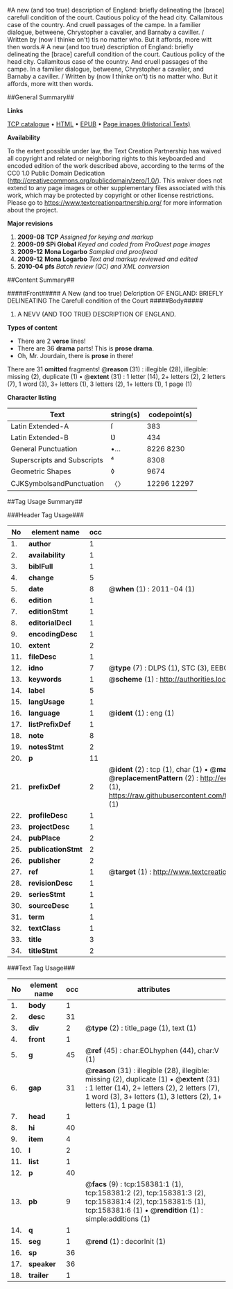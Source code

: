 #A new (and too true) description of England: briefly delineating the [brace] carefull condition of the court. Cautious policy of the head city. Callamitous case of the country. And cruell passages of the campe. In a familier dialogue, betweene, Chrystopher a cavalier, and Barnaby a caviller. / Written by (now I thinke on't) tis no matter who. But it affords, more witt then words.#
A new (and too true) description of England: briefly delineating the [brace] carefull condition of the court. Cautious policy of the head city. Callamitous case of the country. And cruell passages of the campe. In a familier dialogue, betweene, Chrystopher a cavalier, and Barnaby a caviller. / Written by (now I thinke on't) tis no matter who. But it affords, more witt then words.

##General Summary##

**Links**

[TCP catalogue](http://www.ota.ox.ac.uk/tcp/)  • 
[HTML](http://tei.it.ox.ac.uk/tcp/Texts-HTML/free/A89/A89936.html)  • 
[EPUB](http://tei.it.ox.ac.uk/tcp/Texts-EPUB/free/A89/A89936.epub) • 
[Page images (Historical Texts)](https://historicaltexts.jisc.ac.uk/eebo-99860679e)

**Availability**

To the extent possible under law, the Text Creation Partnership has waived all copyright and related or neighboring rights to this keyboarded and encoded edition of the work described above, according to the terms of the CC0 1.0 Public Domain Dedication (http://creativecommons.org/publicdomain/zero/1.0/). This waiver does not extend to any page images or other supplementary files associated with this work, which may be protected by copyright or other license restrictions. Please go to https://www.textcreationpartnership.org/ for more information about the project.

**Major revisions**

1. __2009-08__ __TCP__ *Assigned for keying and markup*
1. __2009-09__ __SPi Global__ *Keyed and coded from ProQuest page images*
1. __2009-12__ __Mona Logarbo__ *Sampled and proofread*
1. __2009-12__ __Mona Logarbo__ *Text and markup reviewed and edited*
1. __2010-04__ __pfs__ *Batch review (QC) and XML conversion*

##Content Summary##

#####Front#####
A New (and too true) Deſcription OF ENGLAND: BRIEFLY DELINEATING The
Carefull condition of the Court
#####Body#####

1. A NEVV (AND TOO TRƲE) DESCRIPTION OF ENGLAND.

**Types of content**

  * There are 2 **verse** lines!
  * There are 36 **drama** parts! This is **prose drama**.
  * Oh, Mr. Jourdain, there is **prose** in there!

There are 31 **omitted** fragments! 
 @__reason__ (31) : illegible (28), illegible: missing (2), duplicate (1)  •  @__extent__ (31) : 1 letter (14), 2+ letters (2), 2 letters (7), 1 word (3), 3+ letters (1), 3 letters (2), 1+ letters (1), 1 page (1)

**Character listing**


|Text|string(s)|codepoint(s)|
|---|---|---|
|Latin Extended-A|ſ|383|
|Latin Extended-B|Ʋ|434|
|General Punctuation|•…|8226 8230|
|Superscripts             and Subscripts|⁴|8308|
|Geometric Shapes|◊|9674|
|CJKSymbolsandPunctuation|〈〉|12296 12297|

##Tag Usage Summary##

###Header Tag Usage###

|No|element name|occ|attributes|
|---|---|---|---|
|1.|__author__|1||
|2.|__availability__|1||
|3.|__biblFull__|1||
|4.|__change__|5||
|5.|__date__|8| @__when__ (1) : 2011-04 (1)|
|6.|__edition__|1||
|7.|__editionStmt__|1||
|8.|__editorialDecl__|1||
|9.|__encodingDesc__|1||
|10.|__extent__|2||
|11.|__fileDesc__|1||
|12.|__idno__|7| @__type__ (7) : DLPS (1), STC (3), EEBO-CITATION (1), PROQUEST (1), VID (1)|
|13.|__keywords__|1| @__scheme__ (1) : http://authorities.loc.gov/ (1)|
|14.|__label__|5||
|15.|__langUsage__|1||
|16.|__language__|1| @__ident__ (1) : eng (1)|
|17.|__listPrefixDef__|1||
|18.|__note__|8||
|19.|__notesStmt__|2||
|20.|__p__|11||
|21.|__prefixDef__|2| @__ident__ (2) : tcp (1), char (1)  •  @__matchPattern__ (2) : ([0-9\-]+):([0-9IVX]+) (1), (.+) (1)  •  @__replacementPattern__ (2) : http://eebo.chadwyck.com/downloadtiff?vid=$1&page=$2 (1), https://raw.githubusercontent.com/textcreationpartnership/Texts/master/tcpchars.xml#$1 (1)|
|22.|__profileDesc__|1||
|23.|__projectDesc__|1||
|24.|__pubPlace__|2||
|25.|__publicationStmt__|2||
|26.|__publisher__|2||
|27.|__ref__|1| @__target__ (1) : http://www.textcreationpartnership.org/docs/. (1)|
|28.|__revisionDesc__|1||
|29.|__seriesStmt__|1||
|30.|__sourceDesc__|1||
|31.|__term__|1||
|32.|__textClass__|1||
|33.|__title__|3||
|34.|__titleStmt__|2||


###Text Tag Usage###

|No|element name|occ|attributes|
|---|---|---|---|
|1.|__body__|1||
|2.|__desc__|31||
|3.|__div__|2| @__type__ (2) : title_page (1), text (1)|
|4.|__front__|1||
|5.|__g__|45| @__ref__ (45) : char:EOLhyphen (44), char:V (1)|
|6.|__gap__|31| @__reason__ (31) : illegible (28), illegible: missing (2), duplicate (1)  •  @__extent__ (31) : 1 letter (14), 2+ letters (2), 2 letters (7), 1 word (3), 3+ letters (1), 3 letters (2), 1+ letters (1), 1 page (1)|
|7.|__head__|1||
|8.|__hi__|40||
|9.|__item__|4||
|10.|__l__|2||
|11.|__list__|1||
|12.|__p__|40||
|13.|__pb__|9| @__facs__ (9) : tcp:158381:1 (1), tcp:158381:2 (2), tcp:158381:3 (2), tcp:158381:4 (2), tcp:158381:5 (1), tcp:158381:6 (1)  •  @__rendition__ (1) : simple:additions (1)|
|14.|__q__|1||
|15.|__seg__|1| @__rend__ (1) : decorInit (1)|
|16.|__sp__|36||
|17.|__speaker__|36||
|18.|__trailer__|1||
